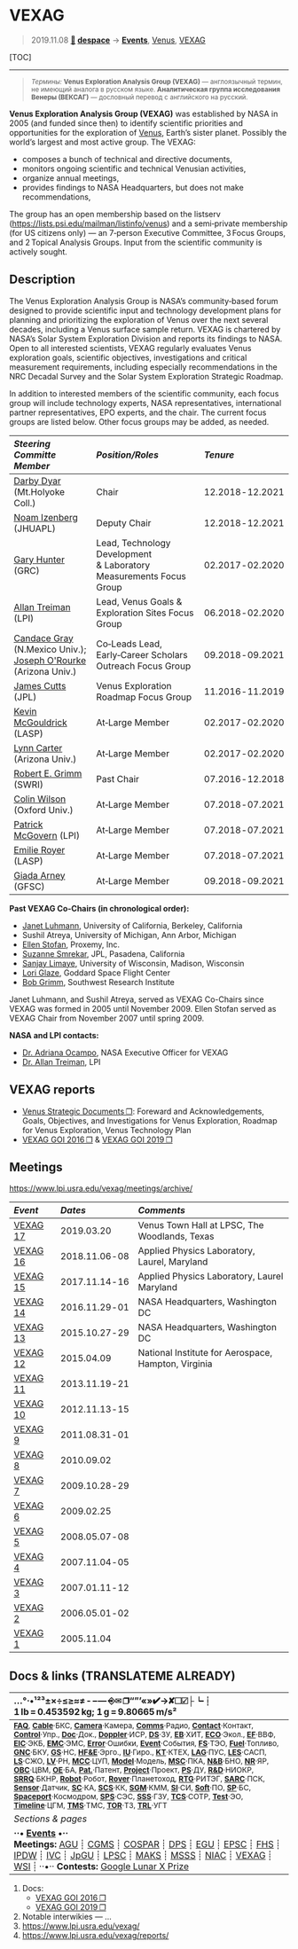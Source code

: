 # VEXAG
> 2019.11.08 **[🚀](../index/index.md) [despace](index.md)** → **[Events](event.md)**, [Venus](venus.md), [VEXAG](vexag.md)

[TOC]

---

> <small>*Термины:* **Venus Exploration Analysis Group (VEXAG)** — англоязычный термин, не имеющий аналога в русском языке. **Аналитическая группа исследования Венеры (ВЕКСАГ)** — дословный перевод с английского на русский.</small>

**Venus Exploration Analysis Group (VEXAG)** was established by NASA in 2005 (and funded since then) to identify scientific priorities and opportunities for the exploration of [Venus](venus.md), Earth’s sister planet. Possibly the world’s largest and most active group. The VEXAG:

   - composes a bunch of technical and directive documents,
   - monitors ongoing scientific and technical Venusian activities,
   - organize annual meetings,
   - provides findings to NASA Headquarters, but does not make recommendations,

The group has an open membership based on the listserv (<https://lists.psi.edu/mailman/listinfo/venus>) and a semi‑private membership (for US citizens only) — an 7‑person Executive Committee, 3 Focus Groups, and 2 Topical Analysis Groups. Input from the scientific community is actively sought.



<p style="page-break-after:always"> </p>

## Description
The Venus Exploration Analysis Group is NASA’s community‑based forum designed to provide scientific input and technology development plans for planning and prioritizing the exploration of Venus over the next several decades, including a Venus surface sample return. VEXAG is chartered by NASA’s Solar System Exploration Division and reports its findings to NASA. Open to all interested scientists, VEXAG regularly evaluates Venus exploration goals, scientific objectives, investigations and critical measurement requirements, including especially recommendations in the NRC Decadal Survey and the Solar System Exploration Strategic Roadmap.

In addition to interested members of the scientific community, each focus group will include technology experts, NASA representatives, international partner representatives, EPO experts, and the chair. The current focus groups are listed below. Other focus groups may be added, as needed.

|*Steering Committe Member*|*Position/Roles*|*Tenure*|
|:--|:--|:--|
| [Darby Dyar](zz_dyar1.md) (Mt.Holyoke Coll.)  | Chair  | 12.2018 ‑ 12.2021  |
| [Noam Izenberg](zz_izenberg1.md) (JHUAPL)  | Deputy Chair  | 12.2018 ‑ 12.2021  |
| [Gary Hunter](zz_hunter1.md) (GRC)  | Lead, Technology Development<br> & Laboratory Measurements Focus Group  | 02.2017 ‑ 02.2020  |
| [Allan Treiman](zz_treiman1.md) (LPI)  | Lead, Venus Goals & Exploration Sites Focus Group  | 06.2018 ‑ 02.2020  |
| [Candace Gray](zz_gray1.md) (N.Mexico Univ.);<br> [Joseph O'Rourke](zz_orourke1.md) (Arizona Univ.)  | Co‑Leads Lead,<br> Early‑Career Scholars Outreach Focus Group  | 09.2018 ‑ 09.2021  |
| [James Cutts](zz_cutts1.md) (JPL)  | Venus Exploration Roadmap Focus Group  | 11.2016 ‑ 11.2019  |
| [Kevin McGouldrick](zz_mcgouldrick1.md) (LASP)  | At‑Large Member  | 02.2017 ‑ 02.2020  |
| [Lynn Carter](zz_carter1.md) (Arizona Univ.)  | At‑Large Member  | 02.2017 ‑ 02.2020  |
| [Robert E. Grimm](zz_grimm1.md) (SWRI)  | Past Chair  | 07.2016 ‑ 12.2018  |
| [Colin Wilson](zz_wilson1.md) (Oxford Univ.)  | At‑Large Member  | 07.2018 ‑ 07.2021  |
| [Patrick McGovern](zz_mcgovern1.md) (LPI)  | At‑Large Member  | 07.2018 ‑ 07.2021  |
| [Emilie Royer](zz_royer1.md) (LASP)  | At‑Large Member  | 07.2018 ‑ 07.2021  |
| [Giada Arney](zz_arney1.md) (GFSC)  | At‑Large Member  | 09.2018 ‑ 09.2021  |

**Past VEXAG Co-Chairs (in chronological order):**

   - [Janet Luhmann](zz_luhmann1.md), University of California, Berkeley, California
   - Sushil Atreya, University of Michigan, Ann Arbor, Michigan
   - [Ellen Stofan](zz_stofan1.md), Proxemy, Inc.
   - [Suzanne Smrekar](zz_smrekar1.md), JPL, Pasadena, California
   - [Sanjay Limaye](zz_limaye1.md), University of Wisconsin, Madison, Wisconsin
   - [Lori Glaze](zz_glaze1.md), Goddard Space Flight Center
   - [Bob Grimm](zz_grimm1.md), Southwest Research Institute

Janet Luhmann, and Sushil Atreya, served as VEXAG Co-Chairs since VEXAG was formed in 2005 until November 2009. Ellen Stofan served as VEXAG Chair from November 2007 until spring 2009.

**NASA and LPI contacts:**

   - [Dr. Adriana Ocampo](zz_ocampo1.md), NASA Executive Officer for VEXAG
   - [Dr. Allan Treiman](zz_treiman1.md), LPI



## VEXAG reports
   - [Venus Strategic Documents ❐](f/event/vexag/strategic_docs.pdf): Foreward and Acknowledgements, Goals, Objectives, and Investigations for Venus Exploration, Roadmap for Venus Exploration, Venus Technology Plan
   - [VEXAG GOI 2016 ❐](f/event/vexag/vexag_goi_2016.pdf) & [VEXAG GOI 2019 ❐](f/event/vexag/vexag_goi_2019.pdf)



## Meetings
<https://www.lpi.usra.edu/vexag/meetings/archive/>

<small>

|*Event*|*Dates*|*Comments*|
|:--|:--|:--|
| [VEXAG 17](vexag_2019.md) | 2019.03.20 | Venus Town Hall at LPSC, The Woodlands, Texas |
| [VEXAG 16](vexag_2018.md) | 2018.11.06 ‑ 08 | Applied Physics Laboratory, Laurel, Maryland |
| [VEXAG 15](vexag_2017.md) | 2017.11.14 ‑ 16 | Applied Physics Laboratory, Laurel Maryland |
| [VEXAG 14](vexag_2016.md) | 2016.11.29 ‑ 01 | NASA Headquarters, Washington DC |
| [VEXAG 13](vexag_2015.md) | 2015.10.27 ‑ 29 | NASA Headquarters, Washington DC |
| [VEXAG 12](vexag_2014.md) | 2015.04.09 | National Institute for Aerospace, Hampton, Virginia |
| [VEXAG 11](vexag_2013.md) | 2013.11.19 ‑ 21 |  |
| [VEXAG 10](vexag_2012.md) | 2012.11.13 ‑ 15 |  |
| [VEXAG 9](vexag_2011.md) | 2011.08.31 ‑ 01 |  |
| [VEXAG 8](vexag_2010.md) | 2010.09.02 |  |
| [VEXAG 7](vexag_2009.md) | 2009.10.28 ‑ 29 |  |
| [VEXAG 6](vexag_2008.md) | 2009.02.25 |  |
| [VEXAG 5](vexag_2007.md) | 2008.05.07 ‑ 08 |  |
| [VEXAG 4](vexag_20.md) | 2007.11.04 ‑ 05 |  |
| [VEXAG 3](vexag_20.md) | 2007.01.11 ‑ 12 |  |
| [VEXAG 2](vexag_20.md) | 2006.05.01 ‑ 02 |  |
| [VEXAG 1](vexag_20.md) | 2005.11.04 |  |

</small>



<p style="page-break-after:always"> </p>

## Docs & links (TRANSLATEME ALREADY)
|…°·•¹²³±×÷≤≥≈≠ ‑ −— ⎆✉ ❐“”’«»✔→✘☐☑├┕┆ 1 lb = 0.453592 kg; 1 g = 9.80665 m/s²|
|:--|
|<small>**[FAQ](faq.md)**, **[Cable](cable.md)**·БКС, **[Camera](cam.md)**·Камера, **[Comms](comms.md)**·Радио, **[Contact](contact.md)**·Контакт, **[Control](control.md)**·Упр., **[Doc](doc.md)**·Док., **[Doppler](doppler.md)**·ИСР, **[DS](ds.md)**·ЗУ, **[EB](eb.md)**·ХИТ, **[ECO](ecology.md)**·Экол., **[EF](ef.md)**·ВВФ, **[ElC](elc.md)**·ЭКБ, **[EMC](emc.md)**·ЭМС, **[Error](error.md)**·Ошибки, **[Event](event.md)**·События, **[FS](fs.md)**·ТЭО, **[Fuel](fuel.md)**·Топливо, **[GNC](gnc.md)**·БКУ, **[GS](scs.md)**·НС, **[HF&E](hfe.md)**·Эрго., **[IU](iu.md)**·Гиро., **[KT](kt.md)**·КТЕХ, **[LAG](lag.md)**·ПУC, **[LES](les.md)**·САСП, **[LS](ls.md)**·СЖО, **[LV](lv.md)**·РН, **[MCC](mcc.md)**·ЦУП, **[Model](model.md)**·Модель, **[MSC](sc.md)**·ПКА, **[N&B](nnb.md)**·БНО, **[NR](nr.md)**·ЯР, **[OBC](obc.md)**·ЦВМ, **[OE](oe.md)**·БА, **[Pat.](патент.md)**·Патент, **[Project](project.md)**·Проект, **[PS](ps.md)**·ДУ, **[R&D](rnd.md)**·НИОКР, **[SRRQ](srrq.md)**·БКНР, **[Robot](robotics.md)**·Робот, **[Rover](rover.md)**·Планетоход, **[RTG](rtg.md)**·РИТЭГ, **[SARC](sarc.md)**·ПСК, **[Sensor](sensor.md)**·Датчик, **[SC](sc.md)**·КА, **[SCS](scs.md)**·КК, **[SGM](sgm.md)**·КММ, **[SI](si.md)**·СИ, **[Soft](soft.md)**·ПО, **[SP](sp.md)**·БС, **[Spaceport](spaceport.md)**·Космодром, **[SPS](sps.md)**·СЭС, **[SSS](sss.md)**·ГЗУ, **[TCS](tcs.md)**·СОТР, **[Test](test.md)**·ЭО, **[Timeline](timeline.md)**·ЦГМ, **[TMS](tms.md)**·ТМС, **[TOR](tor.md)**·ТЗ, **[TRL](trl.md)**·УГТ</small>|
|*Sections & pages*|
|**··• [Events](event.md) •··**<br> **Meetings:** [AGU](agu.md) ┊ [CGMS](cgms.md) ┊ [COSPAR](cospar.md) ┊ [DPS](dps.md) ┊ [EGU](egu.md) ┊ [EPSC](epsc.md) ┊ [FHS](fhs.md) ┊ [IPDW](ipdw.md) ┊ [IVC](ivc.md) ┊ [JpGU](jpgu.md) ┊ [LPSC](lpsc.md) ┊ [MAKS](maks.md) ┊ [MSSS](msss.md) ┊ [NIAC](niac_program.md) ┊ [VEXAG](vexag.md) ┊ [WSI](wsi.md) ┊ ··•·· **Contests:** [Google Lunar X Prize](google_lunar_x_prize.md) |

   1. Docs:
      - [VEXAG GOI 2016 ❐](f/event/vexag/vexag_goi_2016.pdf)
      - [VEXAG GOI 2019 ❐](f/event/vexag/vexag_goi_2019.pdf)
   1. Notable interwikies — …
   1. <https://www.lpi.usra.edu/vexag/>
   1. <https://www.lpi.usra.edu/vexag/reports/>
